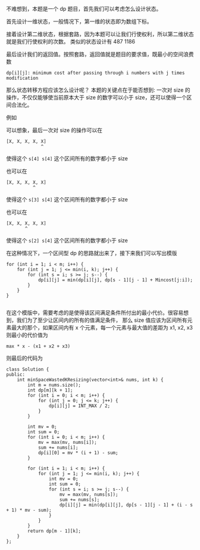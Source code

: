 不难想到，本题是一个 dp 题目，首先我们可以考虑怎么设计状态。

首先设计一维状态，一般情况下，第一维的状态即为数组下标。

接着设计第二维状态，根据套路，因为本题可以让我们行使权利，所以第二维状态就是我们行使权利的次数。 类似的状态设计有 487 1186

最后设计我们的返回值。按照套路，返回值就是题目的要求值，既最小的空间浪费数

`dp[i][j]: minimum cost after passing through i numbers with j times modification`

那么状态转移方程应该怎么设计呢？
本题的关键点在于能否想到: 一次对 size 的操作，不仅仅能够使当前原本大于 size 的数字可以小于 size，还可以使得一个区间合法化。

例如

可以想象，最后一次对 size 的操作可以在
```
[X, X, X, X, X]
             ^
```
使得这个 `s[4] s[4]` 这个区间所有的数字都小于 size

也可以在
```
[X, X, X, X, X]
          ^   
```
使得这个 `s[3] s[4]` 这个区间所有的数字都小于 size

也可以在
```
[X, X, X, X, X]
       ^      
```
使得这个 `s[2] s[4]` 这个区间所有的数字都小于 size


在这种情况下，一个区间型 dp 的思路就出来了，接下来我们可以写出模版
```
for (int i = 1; i < m; i++) {
    for (int j = 1; j <= min(i, k); j++) {
        for (int s = i; s >= j; s--) {
            dp[i][j] = min(dp[i][j], dp[s - 1][j - 1] + Mincost[j:i]);
        }
    }
}


```

在这个模版中，需要考虑的是使得该区间满足条件所付出的最小代价。很容易想到，我们为了至少让区间内的所有的值满足条件，
那么 size 值应该为区间所有元素最大的那个，如果区间内有 x 个元素，每一个元素与最大值的差距为 x1, x2, x3
则最小的代价值为

```
max * x - (x1 + x2 + x3)
```

则最后的代码为
```
class Solution {
public:
    int minSpaceWastedKResizing(vector<int>& nums, int k) {
        int m = nums.size();
        int dp[m][k + 1];
        for (int i = 0; i < m; i++) {
            for (int j = 0; j <= k; j++) {
                dp[i][j] = INT_MAX / 2;
            }
        }
        
        int mv = 0;
        int sum = 0;
        for (int i = 0; i < m; i++) {
            mv = max(mv, nums[i]);
            sum += nums[i];
            dp[i][0] = mv * (i + 1) - sum;
        }
        
        for (int i = 1; i < m; i++) {
            for (int j = 1; j <= min(i, k); j++) {
                int mv = 0;
                int sum = 0;
                for (int s = i; s >= j; s--) {
                    mv = max(mv, nums[s]);
                    sum += nums[s]; 
                    dp[i][j] = min(dp[i][j], dp[s - 1][j - 1] + (i - s + 1) * mv - sum);
                }
            }
        }
        return dp[m - 1][k];
    }
};
```